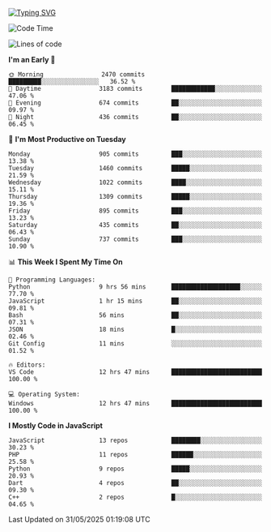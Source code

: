 [![Typing SVG](https://readme-typing-svg.demolab.com?font=Fira+Code&pause=1000&color=F7F7F7&random=false&width=435&lines=Hi+%F0%9F%91%8B%2C+I'm+Rafiu+Sidqi;Junior+Backend+Developer)](https://git.io/typing-svg)
<!--START_SECTION:waka-->
![Code Time](http://img.shields.io/badge/Code%20Time-774%20hrs%2036%20mins-blue)

![Lines of code](https://img.shields.io/badge/From%20Hello%20World%20I%27ve%20Written-2.5%20million%20lines%20of%20code-blue)

**I'm an Early 🐤** 

```text
🌞 Morning                2470 commits        █████████░░░░░░░░░░░░░░░░   36.52 % 
🌆 Daytime                3183 commits        ████████████░░░░░░░░░░░░░   47.06 % 
🌃 Evening                674 commits         ██░░░░░░░░░░░░░░░░░░░░░░░   09.97 % 
🌙 Night                  436 commits         ██░░░░░░░░░░░░░░░░░░░░░░░   06.45 % 
```
📅 **I'm Most Productive on Tuesday** 

```text
Monday                   905 commits         ███░░░░░░░░░░░░░░░░░░░░░░   13.38 % 
Tuesday                  1460 commits        █████░░░░░░░░░░░░░░░░░░░░   21.59 % 
Wednesday                1022 commits        ████░░░░░░░░░░░░░░░░░░░░░   15.11 % 
Thursday                 1309 commits        █████░░░░░░░░░░░░░░░░░░░░   19.36 % 
Friday                   895 commits         ███░░░░░░░░░░░░░░░░░░░░░░   13.23 % 
Saturday                 435 commits         ██░░░░░░░░░░░░░░░░░░░░░░░   06.43 % 
Sunday                   737 commits         ███░░░░░░░░░░░░░░░░░░░░░░   10.90 % 
```


📊 **This Week I Spent My Time On** 

```text
💬 Programming Languages: 
Python                   9 hrs 56 mins       ███████████████████░░░░░░   77.70 % 
JavaScript               1 hr 15 mins        ██░░░░░░░░░░░░░░░░░░░░░░░   09.81 % 
Bash                     56 mins             ██░░░░░░░░░░░░░░░░░░░░░░░   07.31 % 
JSON                     18 mins             █░░░░░░░░░░░░░░░░░░░░░░░░   02.46 % 
Git Config               11 mins             ░░░░░░░░░░░░░░░░░░░░░░░░░   01.52 % 

🔥 Editors: 
VS Code                  12 hrs 47 mins      █████████████████████████   100.00 % 

💻 Operating System: 
Windows                  12 hrs 47 mins      █████████████████████████   100.00 % 
```

**I Mostly Code in JavaScript** 

```text
JavaScript               13 repos            ████████░░░░░░░░░░░░░░░░░   30.23 % 
PHP                      11 repos            ██████░░░░░░░░░░░░░░░░░░░   25.58 % 
Python                   9 repos             █████░░░░░░░░░░░░░░░░░░░░   20.93 % 
Dart                     4 repos             ██░░░░░░░░░░░░░░░░░░░░░░░   09.30 % 
C++                      2 repos             █░░░░░░░░░░░░░░░░░░░░░░░░   04.65 % 
```




 Last Updated on 31/05/2025 01:19:08 UTC
<!--END_SECTION:waka-->
